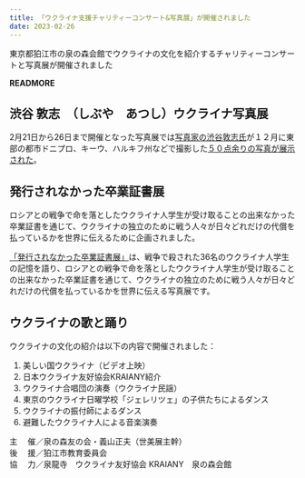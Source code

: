 ```yaml
---
title: 「ウクライナ支援チャリティーコンサート&写真展」が開催されました
date: 2023-02-26
---
```


東京都狛江市の泉の森会館でウクライナの文化を紹介するチャリティーコンサートと写真展が開催されました

__READMORE__

## 渋谷 敦志　（しぶや　あつし）ウクライナ写真展

2月21日から26日まで開催となった写真展では<a href="https://twitter.com/shibuyaatsushi" target=_blank>写真家の渋谷敦志氏</a>が１２月に東部の都市ドニプロ、キーウ、ハルキフ州などで撮影した<a href="https://www3.nhk.or.jp/shutoken-news/20230221/1000089986.html" target=_blank>５０点余りの写真が展示された</a>。

## 発行されなかった​卒業証書展

ロシアとの戦争で命を落としたウクライナ人学生が受け取ることの出来なかった卒業証書を通じて、ウクライナの独立のために戦う人々が日々どれだけの代償を払っているかを世界に伝えるために企画されました。

<a href="https://www.unissueddiplomas.org/jp" target=_blank>「発行されなかった卒業証書展」</a>は、戦争で殺された36名のウクライナ人学生の記憶を語り、ロシアとの戦争で命を落としたウクライナ人学生が受け取ることの出来なかった卒業証書を通じて、ウクライナの独立のために戦う人々が日々どれだけの代償を払っているかを世界に伝える写真展です。

## ウクライナの歌と踊り

ウクライナの文化の紹介は以下の内容で開催されました：

1. 美しい国ウクライナ（ビデオ上映）
2. 日本ウクライナ友好協会KRAIANY紹介
3. ウクライナ合唱団の演奏（ウクライナ民謡）
4. 東京の<a hrefe="/ja/school.html">ウクライナ日曜学校「ジェレリツェ」</a>の子供たちによるダンス
5. ウクライナの振付師によるダンス
6. 避難したウクライナ人による音楽演奏

主　 催／泉の森友の会・義山正夫（世美展主幹）<br />
後　 援／狛江市教育委員会<br />
協　 力／泉龍寺　ウクライナ友好協会 KRAIANY　泉の森会館
